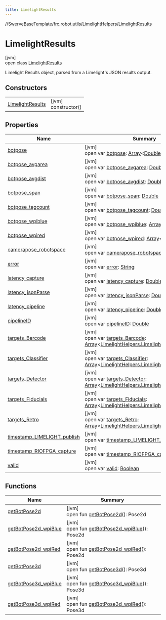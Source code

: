 ```yaml
---
title: LimelightResults
---
```

//[SwerveBaseTemplate](../../../../index.html)/[frc.robot.utils](../../index.html)/[LimelightHelpers](../index.html)/[LimelightResults](index.html)



# LimelightResults



[jvm]\
open class [LimelightResults](index.html)

Limelight Results object, parsed from a Limelight's JSON results output.



## Constructors


| | |
|---|---|
| [LimelightResults](-limelight-results.html) | [jvm]<br>constructor() |


## Properties


| Name | Summary |
|---|---|
| [botpose](botpose.html) | [jvm]<br>open var [botpose](botpose.html): [Array](https://kotlinlang.org/api/latest/jvm/stdlib/kotlin/-array/index.html)&lt;[Double](https://kotlinlang.org/api/latest/jvm/stdlib/kotlin/-double/index.html)&gt; |
| [botpose_avgarea](botpose_avgarea.html) | [jvm]<br>open var [botpose_avgarea](botpose_avgarea.html): [Double](https://kotlinlang.org/api/latest/jvm/stdlib/kotlin/-double/index.html) |
| [botpose_avgdist](botpose_avgdist.html) | [jvm]<br>open var [botpose_avgdist](botpose_avgdist.html): [Double](https://kotlinlang.org/api/latest/jvm/stdlib/kotlin/-double/index.html) |
| [botpose_span](botpose_span.html) | [jvm]<br>open var [botpose_span](botpose_span.html): [Double](https://kotlinlang.org/api/latest/jvm/stdlib/kotlin/-double/index.html) |
| [botpose_tagcount](botpose_tagcount.html) | [jvm]<br>open var [botpose_tagcount](botpose_tagcount.html): [Double](https://kotlinlang.org/api/latest/jvm/stdlib/kotlin/-double/index.html) |
| [botpose_wpiblue](botpose_wpiblue.html) | [jvm]<br>open var [botpose_wpiblue](botpose_wpiblue.html): [Array](https://kotlinlang.org/api/latest/jvm/stdlib/kotlin/-array/index.html)&lt;[Double](https://kotlinlang.org/api/latest/jvm/stdlib/kotlin/-double/index.html)&gt; |
| [botpose_wpired](botpose_wpired.html) | [jvm]<br>open var [botpose_wpired](botpose_wpired.html): [Array](https://kotlinlang.org/api/latest/jvm/stdlib/kotlin/-array/index.html)&lt;[Double](https://kotlinlang.org/api/latest/jvm/stdlib/kotlin/-double/index.html)&gt; |
| [camerapose_robotspace](camerapose_robotspace.html) | [jvm]<br>open var [camerapose_robotspace](camerapose_robotspace.html): [Array](https://kotlinlang.org/api/latest/jvm/stdlib/kotlin/-array/index.html)&lt;[Double](https://kotlinlang.org/api/latest/jvm/stdlib/kotlin/-double/index.html)&gt; |
| [error](error.html) | [jvm]<br>open var [error](error.html): [String](https://docs.oracle.com/javase/8/docs/api/java/lang/String.html) |
| [latency_capture](latency_capture.html) | [jvm]<br>open var [latency_capture](latency_capture.html): [Double](https://kotlinlang.org/api/latest/jvm/stdlib/kotlin/-double/index.html) |
| [latency_jsonParse](latency_json-parse.html) | [jvm]<br>open var [latency_jsonParse](latency_json-parse.html): [Double](https://kotlinlang.org/api/latest/jvm/stdlib/kotlin/-double/index.html) |
| [latency_pipeline](latency_pipeline.html) | [jvm]<br>open var [latency_pipeline](latency_pipeline.html): [Double](https://kotlinlang.org/api/latest/jvm/stdlib/kotlin/-double/index.html) |
| [pipelineID](pipeline-i-d.html) | [jvm]<br>open var [pipelineID](pipeline-i-d.html): [Double](https://kotlinlang.org/api/latest/jvm/stdlib/kotlin/-double/index.html) |
| [targets_Barcode](targets_-barcode.html) | [jvm]<br>open var [targets_Barcode](targets_-barcode.html): [Array](https://kotlinlang.org/api/latest/jvm/stdlib/kotlin/-array/index.html)&lt;[LimelightHelpers.LimelightTarget_Barcode](../-limelight-target_-barcode/index.html)&gt; |
| [targets_Classifier](targets_-classifier.html) | [jvm]<br>open var [targets_Classifier](targets_-classifier.html): [Array](https://kotlinlang.org/api/latest/jvm/stdlib/kotlin/-array/index.html)&lt;[LimelightHelpers.LimelightTarget_Classifier](../-limelight-target_-classifier/index.html)&gt; |
| [targets_Detector](targets_-detector.html) | [jvm]<br>open var [targets_Detector](targets_-detector.html): [Array](https://kotlinlang.org/api/latest/jvm/stdlib/kotlin/-array/index.html)&lt;[LimelightHelpers.LimelightTarget_Detector](../-limelight-target_-detector/index.html)&gt; |
| [targets_Fiducials](targets_-fiducials.html) | [jvm]<br>open var [targets_Fiducials](targets_-fiducials.html): [Array](https://kotlinlang.org/api/latest/jvm/stdlib/kotlin/-array/index.html)&lt;[LimelightHelpers.LimelightTarget_Fiducial](../-limelight-target_-fiducial/index.html)&gt; |
| [targets_Retro](targets_-retro.html) | [jvm]<br>open var [targets_Retro](targets_-retro.html): [Array](https://kotlinlang.org/api/latest/jvm/stdlib/kotlin/-array/index.html)&lt;[LimelightHelpers.LimelightTarget_Retro](../-limelight-target_-retro/index.html)&gt; |
| [timestamp_LIMELIGHT_publish](timestamp_-l-i-m-e-l-i-g-h-t_publish.html) | [jvm]<br>open var [timestamp_LIMELIGHT_publish](timestamp_-l-i-m-e-l-i-g-h-t_publish.html): [Double](https://kotlinlang.org/api/latest/jvm/stdlib/kotlin/-double/index.html) |
| [timestamp_RIOFPGA_capture](timestamp_-r-i-o-f-p-g-a_capture.html) | [jvm]<br>open var [timestamp_RIOFPGA_capture](timestamp_-r-i-o-f-p-g-a_capture.html): [Double](https://kotlinlang.org/api/latest/jvm/stdlib/kotlin/-double/index.html) |
| [valid](valid.html) | [jvm]<br>open var [valid](valid.html): [Boolean](https://kotlinlang.org/api/latest/jvm/stdlib/kotlin/-boolean/index.html) |


## Functions


| Name | Summary |
|---|---|
| [getBotPose2d](get-bot-pose2d.html) | [jvm]<br>open fun [getBotPose2d](get-bot-pose2d.html)(): Pose2d |
| [getBotPose2d_wpiBlue](get-bot-pose2d_wpi-blue.html) | [jvm]<br>open fun [getBotPose2d_wpiBlue](get-bot-pose2d_wpi-blue.html)(): Pose2d |
| [getBotPose2d_wpiRed](get-bot-pose2d_wpi-red.html) | [jvm]<br>open fun [getBotPose2d_wpiRed](get-bot-pose2d_wpi-red.html)(): Pose2d |
| [getBotPose3d](get-bot-pose3d.html) | [jvm]<br>open fun [getBotPose3d](get-bot-pose3d.html)(): Pose3d |
| [getBotPose3d_wpiBlue](get-bot-pose3d_wpi-blue.html) | [jvm]<br>open fun [getBotPose3d_wpiBlue](get-bot-pose3d_wpi-blue.html)(): Pose3d |
| [getBotPose3d_wpiRed](get-bot-pose3d_wpi-red.html) | [jvm]<br>open fun [getBotPose3d_wpiRed](get-bot-pose3d_wpi-red.html)(): Pose3d |

